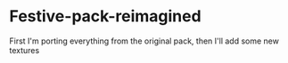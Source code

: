 # Festive-pack-reimagined

First I'm porting everything from the original pack, then I'll add some new textures
